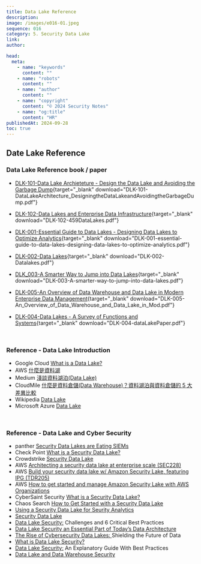```yaml
---
title: Data Lake Reference
description:
image: /images/e016-01.jpeg
sequence: 016
category: 5. Security Data Lake
link:
author:

head:
  meta:
    - name: "keywords"
      content: ""
    - name: "robots"
      content: ""
    - name: "author"
      content: ""
    - name: "copyright"
      content: "© 2024 Security Notes"
    - name: "og:title"
      content: "HR"
publishedAt: 2024-09-28
toc: true
---
```


## Date Lake Reference

### Data Lake Reference book / paper

- [DLK-101-Data Lake Archieteture - Design the Data Lake and Avoiding the Garbage Dump](/files/DLK-101-DataLakeArchitecture_DesigningtheDataLakeandAvoidingtheGarbageDump.pdf){target="\_blank" download="DLK-101-DataLakeArchitecture_DesigningtheDataLakeandAvoidingtheGarbageDump.pdf"}

- [DLK-102-Data Lakes and Enterprise Data Infrastructure](/files/DLK-102-459DataLakes.pdf){target="\_blank" download="DLK-102-459DataLakes.pdf"}

- [DLK-001-Essential Guide to Data Lakes - Designing Data Lakes to Optimize Analytics](/files/DLK-001-essential-guide-to-data-lakes-designing-data-lakes-to-optimize-analytics.pdf){target="\_blank" download="DLK-001-essential-guide-to-data-lakes-designing-data-lakes-to-optimize-analytics.pdf"}

- [DLK-002-Data Lakes](/files/DLK-002-Datalakes.pdf){target="\_blank" download="DLK-002-Datalakes.pdf"}

- [DLK_003-A Smarter Way to Jump into Data Lakes](/files/DLK-003-A-smarter-way-to-jump-into-data-lakes.pdf){target="\_blank" download="DLK-003-A-smarter-way-to-jump-into-data-lakes.pdf"}

- [DLK-005-An Overview of Data Warehouse and Data Lake in Modern Enterprise Data Management](/files/DLK-005-An_Overview_of_Data_Warehouse_and_Data_Lake_in_Mod.pdf){target="\_blank" download="DLK-005-An_Overview_of_Data_Warehouse_and_Data_Lake_in_Mod.pdf"}

- [DLK-004-Data Lakes - A Survey of Functions and Systems](/files/DLK-004-dataLakePaper.pdf){target="\_blank" download="DLK-004-dataLakePaper.pdf"}

<br>

### Reference - Data Lake Introduction

- Google Cloud <a href="https://cloud.google.com/learn/what-is-a-data-lake">What is a Data Lake?</a>
- AWS <a href="https://aws.amazon.com/tw/what-is/data-lake/">什麼是資料湖</a>
- Medium <a href="https://medium.com/@intelisef47/%E4%BD%95%E8%AC%82%E8%B3%87%E6%96%99%E6%B9%96%E6%B3%8A-data-lake-dda35fe6cb6f">淺談資料湖泊(Data Lake)</a>
- CloudMile <a href="https://mile.cloud/zh/resources/blog/Introduction-Comparison-between-Data-Lake-Data-Warehouse-5-Differences_26">什麼是資料倉儲(Data Warehouse)？資料湖泊與資料倉儲的 5 大差異比較</a>
- Wikipedia <a href="https://en.wikipedia.org/wiki/Data_lake">Data Lake</a>
- Microsoft Azure <a href="https://azure.microsoft.com/zh-tw/solutions/data-lake">Data Lake</a>

<br>

### Reference - Data Lake and Cyber Security

- panther <a href="https://panther.com/cyber-explained/security-data-lake/">Security Data Lakes are Eating SIEMs</a>
- Check Point <a href="https://www.checkpoint.com/cyber-hub/cyber-security/what-is-a-data-lake/what-is-a-security-data-lake/">What is a Security Data Lake?</a>
- Crowdstrike <a href="https://www.crowdstrike.com/cybersecurity-101/cloud-security/security-data-lake/">Security Data Lake</a>
- AWS <a href="https://www.youtube.com/watch?v=g_zbRDK5zbs">Architecting a security data lake at enterprise scale (SEC228)</a>
- AWS <a href="https://www.youtube.com/watch?v=qcXB6Y_7bNo">Build your security data lake w/ Amazon Security Lake, featuring IPG (TDR205)</a>
- AWS <a href="https://www.youtube.com/watch?v=fKGhscpwN-k">How to get started and manage Amazon Security Lake with AWS Organizations</a>
- CyberSaint Security <a href="https://www.youtube.com/watch?v=DD5jqTlnJm8">What is a Security Data Lake?</a>
- Chaos Search <a href="https://www.chaossearch.io/blog/security-data-lake-start-guide">How to Get Started with a Security Data Lake</a>
- <a href="https://www.snowflake.com/guides/using-security-data-lake-security-analytics/">Using a Security Data Lake for Seurity Analytics</a>
- <a href="https://www.crowdstrike.com/cybersecurity-101/cloud-security/security-data-lake/">Security Data Lake</a>
- <a href="https://cloudian.com/guides/data-lake/data-lake-security-challenges-and-6-critical-best-practices/">Data Lake Security:</a> Challenges and 6 Critical Best Practices
- <a href="https://cyberriskleaders.com/data-lake-security-an-essential-part-of-todays-data-architecture/">Data Lake Security an Essential Part of Today’s Data Architecture</a>
- <a href="https://www.dataversity.net/the-rise-of-cybersecurity-data-lakes-shielding-the-future-of-data/">The Rise of Cybersecurity Data Lakes: </a>Shielding the Future of Data
- <a href="https://www.sentinelone.com/cybersecurity-101/data-and-ai/what-is-data-lake-security/">What is Data Lake Security?</a>
- <a href="https://www.trustlogix.io/blog/data-lake-security-an-explanatory-guide-with-best-practices">Data Lake Security:</a> An Explanatory Guide With Best Practices
- <a href="https://satoricyber.com/data-protect-guide/data-lake-and-data-warehouse-security/">Data Lake and Data Warehouse Security</a>

<br>
